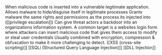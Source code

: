 When malicious code is inserted into a vulnerable legitimate application.
Allows malware to hide/disguise itself in legitimate processes
Grants malware the same rights and permissions as the process its injected into ([[privilege escalation]])
Can give threat actors a backdoor into an organizations information system.
A common target is a websites login form where attackers can insert malicious code that gives them access to modify or steal user credentials
Usually combined with encryption, compression & obfuscation to make it more challenging to detect.
[[XSS (cross-site scripting)]]
[[SQLi (Structured Query Language Injection)]]
[[DLL Injection]]